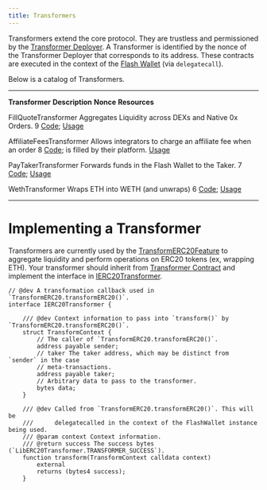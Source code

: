 ```yaml
---
title: Transformers
---
```


Transformers extend the core protocol. They are trustless and
permissioned by the [Transformer Deployer](./transformer_deployer.html).
A Transformer is identified by the nonce of the Transformer Deployer
that corresponds to its address. These contracts are executed in the
context of the [Flash Wallet](./flash_wallet.html) (via `delegatecall`).

Below is a catalog of Transformers.

  -------------------------- ----------------------------------------------------------- ----------- ------------------------------------------------------------------------------------------------------------------------------------------
  **Transformer**            **Description**                                             **Nonce**   **Resources**

  FillQuoteTransformer       Aggregates Liquidity across DEXs and Native 0x Orders.      9           [Code](https://github.com/0xProject/protocol/blob/development/contracts/zero-ex/contracts/src/transformers/FillQuoteTransformer.sol);
                                                                                                     [Usage](../advanced/erc20_transformations.html#liquidity-aggregation)

  AffiliateFeesTransformer   Allows integrators to charge an affiliate fee when an order 8           [Code](https://github.com/0xProject/protocol/blob/development/contracts/zero-ex/contracts/src/transformers/AffiliateFeeTransformer.sol);
                             is filled by their platform.                                            [Usage](../advanced/erc20_transformations.html#affiliate-fees)

  PayTakerTransformer        Forwards funds in the Flash Wallet to the Taker.            7           [Code](https://github.com/0xProject/protocol/blob/development/contracts/zero-ex/contracts/src/transformers/PayTakerTransformer.sol);
                                                                                                     [Usage](../advanced/erc20_transformations.html#pay-taker)

  WethTransformer            Wraps ETH into WETH (and unwraps)                           6           [Code](https://github.com/0xProject/protocol/blob/development/contracts/zero-ex/contracts/src/transformers/WethTransformer.sol);
                                                                                                     [Usage](../advanced/erc20_transformations.html#weth-wrapping)
  -------------------------- ----------------------------------------------------------- ----------- ------------------------------------------------------------------------------------------------------------------------------------------

# Implementing a Transformer

Transformers are currently used by the
[TransformERC20Feature](./features.html) to aggregate liquidity and
perform operations on ERC20 tokens (ex, wrapping ETH). Your transformer
should inherit from [Transformer
Contract](https://github.com/0xProject/protocol/blob/development/contracts/zero-ex/contracts/src/transformers/Transformer.sol)
and implement the interface in
[IERC20Transformer](https://github.com/0xProject/protocol/blob/development/contracts/zero-ex/contracts/src/transformers/IERC20Transformer.sol).

``` {.solidity}
// @dev A transformation callback used in `TransformERC20.transformERC20()`.
interface IERC20Transformer {

    /// @dev Context information to pass into `transform()` by `TransformERC20.transformERC20()`.
    struct TransformContext {
        // The caller of `TransformERC20.transformERC20()`.
        address payable sender;
        // taker The taker address, which may be distinct from `sender` in the case
        // meta-transactions.
        address payable taker;
        // Arbitrary data to pass to the transformer.
        bytes data;
    }

    /// @dev Called from `TransformERC20.transformERC20()`. This will be
    ///      delegatecalled in the context of the FlashWallet instance being used.
    /// @param context Context information.
    /// @return success The success bytes (`LibERC20Transformer.TRANSFORMER_SUCCESS`).
    function transform(TransformContext calldata context)
        external
        returns (bytes4 success);
    }
```
